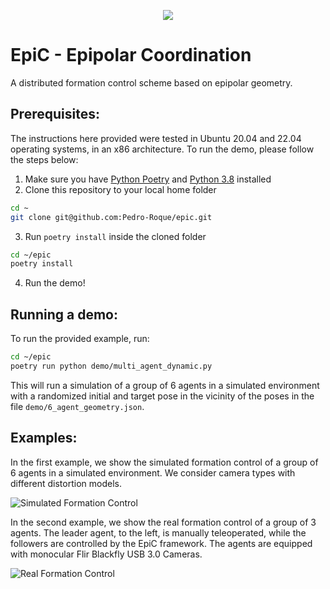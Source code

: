 <p align="center">
  <img src="https://github.com/Pedro-Roque/epic/blob/dev-intersection_selection/demo/output/experiment_trajectory.gif" />
</p>

# EpiC - Epipolar Coordination
A distributed formation control scheme based on epipolar geometry.

## Prerequisites:
The instructions here provided were tested in Ubuntu 20.04 and 22.04 operating systems, in an x86 architecture. To run the demo, please follow the steps below:
1. Make sure you have [Python Poetry](https://python-poetry.org/docs/#installation) and [Python 3.8](https://www.python.org/downloads/release/python-3810/) installed
2. Clone this repository to your local home folder
```bash
cd ~
git clone git@github.com:Pedro-Roque/epic.git
```
3. Run `poetry install` inside the cloned folder
```bash
cd ~/epic
poetry install
```
4. Run the demo!

## Running a demo:
To run the provided example, run: 
```bash
cd ~/epic
poetry run python demo/multi_agent_dynamic.py
```
This will run a simulation of a group of 6 agents in a simulated environment with a randomized initial and target pose in the vicinity of the poses in the file `demo/6_agent_geometry.json`.

## Examples:
In the first example, we show the simulated formation control of a group of 6 agents in a simulated environment. We consider camera types with different distortion models.

![Simulated Formation Control](https://github.com/Pedro-Roque/epic/blob/dev-intersection_selection/demo/output/simulated_animation.gif) 

In the second example, we show the real formation control of a group of 3 agents. The leader agent, to the left, is manually teleoperated, while the followers are controlled by the EpiC framework. The agents are equipped with monocular Flir Blackfly USB 3.0 Cameras.

![Real Formation Control](https://github.com/Pedro-Roque/epic/blob/dev-intersection_selection/demo/output/experiment_trajectory.gif)
